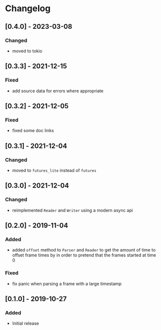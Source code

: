# Changelog

## [0.4.0] - 2023-03-08

### Changed

* moved to tokio

## [0.3.3] - 2021-12-15

### Fixed

* add source data for errors where appropriate

## [0.3.2] - 2021-12-05

### Fixed

* fixed some doc links

## [0.3.1] - 2021-12-04

### Changed

* moved to `futures_lite` instead of `futures`

## [0.3.0] - 2021-12-04

### Changed

* reimplemented `Reader` and `Writer` using a modern async api

## [0.2.0] - 2019-11-04

### Added

* added `offset` method to `Parser` and `Reader` to get the amount of time to
  offset frame times by in order to pretend that the frames started at time 0

### Fixed

* fix panic when parsing a frame with a large timestamp

## [0.1.0] - 2019-10-27

### Added

* Initial release
